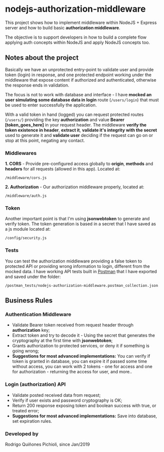 # nodejs-authorization-middleware
This project shows how to implement middleware within NodeJS + Express server and how to build basic **authorization middleware**. 

The objective is to support developers in how to build a complete flow applying auth concepts within NodeJS and apply NodeJS concepts too. 

## Notes about the project
Basically we have an unprotected entry-point to validate user and provide token (login) in response, and one protected endpoint working under the middleware that expose content if authorized and authenticated, otherwise the response ends in validation.

The focus is not to work with database and interface - I have **mocked an user simulating some database data in login** route (``/users/login``) that must be used to enter successfully the application. 

With a valid token in hand (logged) you can request protected routes (``/users/``) providing the key **authorization** and value **Bearer [token_goes_here]** in your request header. The middleware **verify the token existence in header**, **extract it**, **validate it's integrity with the secret** used to generate it and **validate user** deciding if the request can go on or stop at this point, negating any contact.

### Middlewares
**1. CORS** - Provide pre-configured access globally to **origin**, **methods** and **headers** for all requests (allowed  in this app). Located at:
```
/middleware/cors.js
```

**2. Authorization** - Our authorization middleware properly, located at:
```
/middleware/auth.js
```

### Token
Another important point is that I'm using **jsonwebtoken** to generate and verify token. The token generation is based in a secret that I have saved as a js module located at:
```
/config/security.js
```

### Tests
You can test the authorization middleware providing a false token to protected API or providing wrong information to login, different from the mocked data. I have working API tests built in [Postman](https://www.getpostman.com/) that I have exported and saved under the folder:
```
/postman_tests/nodejs-authorization-middleware.postman_collection.json
```

## Business Rules
### Authentication Middleware
- Validate Bearer token received from request header through **authorization** key;
- Extract token and try to decode it - Using the secret that generates the cryptography at the first time with **jsonwebtoken**;
- Grants authorization to protected services, or deny it if something is going wrong;
- **Suggestions for most advanced implementations:** You can verify if token is granted in database, you can expire it if passed some time without access, you can work with 2 tokens - one for access and one for authorization - returning the access for user, and more.. 

### Login (authorization) API
- Validate posted received data from request;
- Verify if user exists and password cryptography is OK;
- Return 200 response exposing token and boolean success with true, or treated error;
- **Suggestions for most advanced implementations:** Save into database, set expiration rules.

### Developed by
Rodrigo Quiñones Pichioli, since Jan/2019

